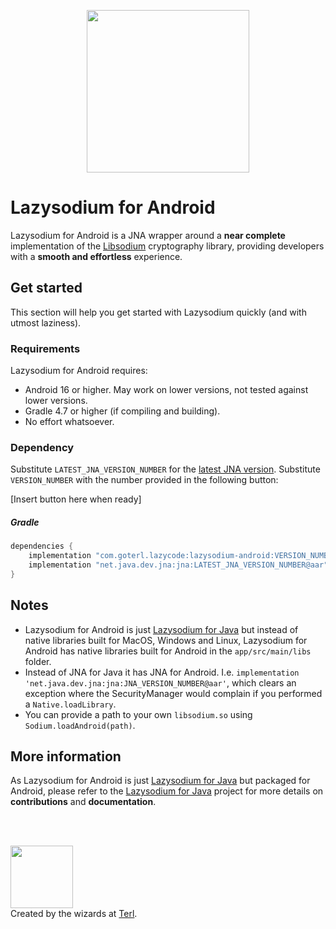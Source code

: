
<p align="center"><img width="260" style="float: center;" style="display: inline;" src="https://filedn.com/lssh2fV92SE8dRT5CWJvvSy/lazysodium.png" /></p>  
  
  
# Lazysodium for Android  
  
Lazysodium for Android is a JNA wrapper around a **near complete** implementation of the [Libsodium](https://github.com/jedisct1/libsodium) cryptography library, providing developers with a **smooth and effortless** experience.   
  
 
  
## Get started  
  
This section will help you get started with Lazysodium quickly (and with utmost laziness).  
  
### Requirements  
Lazysodium for Android requires:  
  
* Android 16 or higher. May work on lower versions, not tested against lower versions.
* Gradle 4.7 or higher (if compiling and building).  
* No effort whatsoever.  
  
  
### Dependency 
Substitute `LATEST_JNA_VERSION_NUMBER` for the [latest JNA version](https://mvnrepository.com/artifact/net.java.dev.jna/jna). Substitute `VERSION_NUMBER` with the number provided in the following button:  

[Insert button here when ready]  

##### Gradle  
  
```groovy  
dependencies {  
    implementation "com.goterl.lazycode:lazysodium-android:VERSION_NUMBER"
    implementation "net.java.dev.jna:jna:LATEST_JNA_VERSION_NUMBER@aar"
}  
```

## Notes
* Lazysodium for Android is just [Lazysodium for Java](https://github.com/terl/lazysodium-java) but instead of native libraries built for MacOS, Windows and Linux, Lazysodium for Android has native libraries built for Android in the `app/src/main/libs` folder. 
* Instead of JNA for Java it has JNA for Android. I.e. `implementation 'net.java.dev.jna:jna:JNA_VERSION_NUMBER@aar'`, which clears an exception where the SecurityManager would complain if you performed a `Native.loadLibrary`.
* You can provide a path to your own `libsodium.so` using `Sodium.loadAndroid(path)`.
  
## More information  
As Lazysodium for Android is just [Lazysodium for Java](https://github.com/terl/lazysodium-java) but packaged for Android, please refer to the [Lazysodium for Java](https://github.com/terl/lazysodium-java) project for more details on **contributions** and **documentation**.

<br/>
<br />
  
<a href="https://terl.co"><img width="100" style="float: left: display: inline;" src="https://filedn.com/lssh2fV92SE8dRT5CWJvvSy/terl_slant.png" /></a>  
Created by the wizards at [Terl](https://terl.co).